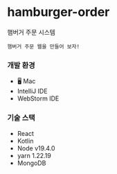 # hamburger-order
햄버거 주문 시스템

```
햄버거 주문 웹을 만들어 보자!
```

### 개발 환경
-  🖥 Mac
- IntelliJ IDE
- WebStorm IDE

### 기술 스택

- React
- Kotlin
- Node v19.4.0
- yarn 1.22.19
- MongoDB

